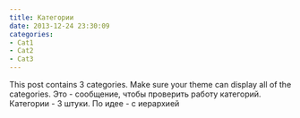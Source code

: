 ```yaml
---
title: Категории
date: 2013-12-24 23:30:09
categories:
- Cat1
- Cat2
- Cat3
---
```


This post contains 3 categories. Make sure your theme can display all of the categories.
Это - сообщение, чтобы проверить работу категорий.
Категории - 3 штуки.
По идее - с иерархией